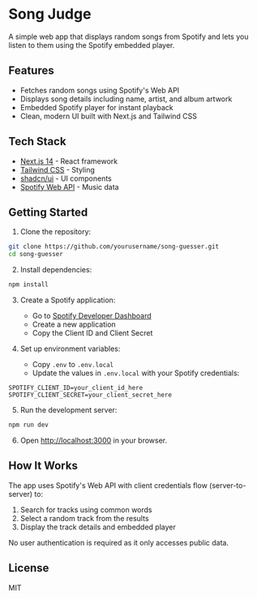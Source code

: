 # Song Judge

A simple web app that displays random songs from Spotify and lets you listen to them using the Spotify embedded player.

## Features

- Fetches random songs using Spotify's Web API
- Displays song details including name, artist, and album artwork
- Embedded Spotify player for instant playback
- Clean, modern UI built with Next.js and Tailwind CSS

## Tech Stack

- [Next.js 14](https://nextjs.org/) - React framework
- [Tailwind CSS](https://tailwindcss.com/) - Styling
- [shadcn/ui](https://ui.shadcn.com/) - UI components
- [Spotify Web API](https://developer.spotify.com/documentation/web-api) - Music data

## Getting Started

1. Clone the repository:
```bash
git clone https://github.com/yourusername/song-guesser.git
cd song-guesser
```

2. Install dependencies:
```bash
npm install
```

3. Create a Spotify application:
   - Go to [Spotify Developer Dashboard](https://developer.spotify.com/dashboard)
   - Create a new application
   - Copy the Client ID and Client Secret

4. Set up environment variables:
   - Copy `.env` to `.env.local`
   - Update the values in `.env.local` with your Spotify credentials:
```env
SPOTIFY_CLIENT_ID=your_client_id_here
SPOTIFY_CLIENT_SECRET=your_client_secret_here
```

5. Run the development server:
```bash
npm run dev
```

6. Open [http://localhost:3000](http://localhost:3000) in your browser.

## How It Works

The app uses Spotify's Web API with client credentials flow (server-to-server) to:
1. Search for tracks using common words
2. Select a random track from the results
3. Display the track details and embedded player

No user authentication is required as it only accesses public data.

## License

MIT